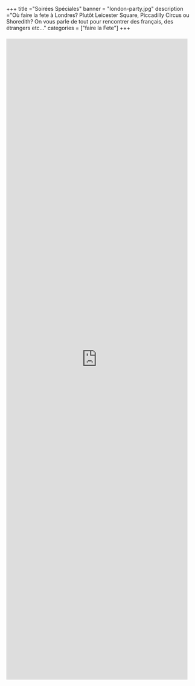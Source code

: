 +++
title ="Soirées Spéciales"
banner = "london-party.jpg"
description ="Où faire la fete à Londres? Plutôt Leicester Square, Piccadilly Circus ou Shoredith? On vous parle de tout pour rencontrer des français, des étrangers etc..."
categories = ["faire la Fete"]
+++


<container>
<div style="left: 0; width: 480px; height: 1600px; position: relative; padding-bottom: 100px; margin-top: 20px; margin-bottom: 30px;"><iframe src="https://crm.lostinlondon.com/orderitems/new_group_event?event_id=1086&group_id=35" style="border: 0; top: 0; left: 0; width: 100%; height: 100%; position: absolute;" allowfullscreen scrolling="no"></iframe></div>
</container>
<container>

